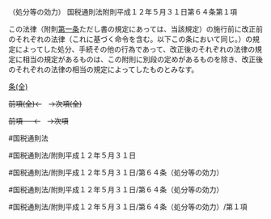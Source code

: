 （処分等の効力）
国税通則法附則平成１２年５月３１日第６４条第１項

この法律（附則[第一条](国税通則法＿＿＿＿附則平成１２年５月３１日第１条第１項)ただし書の規定にあっては、当該規定）の施行前に改正前のそれぞれの法律（これに基づく命令を含む。以下この条において同じ。）の規定によってした処分、手続その他の行為であって、改正後のそれぞれの法律の規定に相当の規定があるものは、この附則に別段の定めがあるものを除き、改正後のそれぞれの法律の相当の規定によってしたものとみなす。

[条(全)](国税通則法＿＿＿＿附則平成１２年５月３１日第６４条_.md)

~~前項(全)←~~　~~→次項(全)~~

~~前項 　 ←~~　~~→次項~~



#国税通則法

#国税通則法/附則平成１２年５月３１日

#国税通則法/附則平成１２年５月３１日/第６４条（処分等の効力）

#国税通則法/附則平成１２年５月３１日/第６４条（処分等の効力）

#国税通則法/附則平成１２年５月３１日/第６４条（処分等の効力）/第１項

